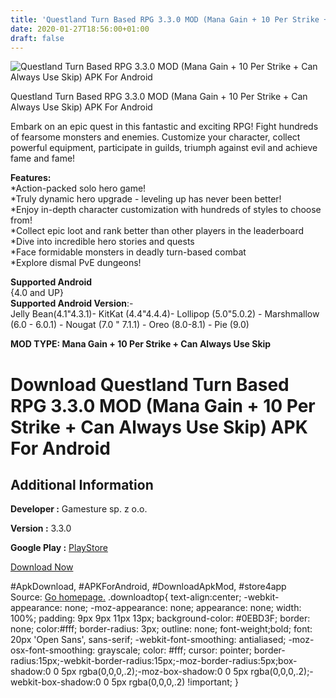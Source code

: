 ```yaml
---
title: 'Questland Turn Based RPG 3.3.0 MOD (Mana Gain + 10 Per Strike + Can Always Use Skip) APK For Android'
date: 2020-01-27T18:56:00+01:00
draft: false
---
```


![Questland Turn Based RPG 3.3.0 MOD (Mana Gain + 10 Per Strike + Can Always Use Skip) APK For Android](https://i1.wp.com/apkhome.net/wp-content/uploads/2020/01/Questland-Turn-Based-RPG-3.3.0-MOD-Mana-Gain-10-Per-Strike-Can-Always-Use-Skip.png "Questland Turn Based RPG 3.3.0 MOD (Mana Gain + 10 Per Strike + Can Always Use Skip) APK For Android")

  

Questland Turn Based RPG 3.3.0 MOD (Mana Gain + 10 Per Strike + Can Always Use Skip) APK For Android

Embark on an epic quest in this fantastic and exciting RPG! Fight hundreds of fearsome monsters and enemies. Customize your character, collect powerful equipment, participate in guilds, triumph against evil and achieve fame and fame!

**Features:**  
\*Action-packed solo hero game!  
\*Truly dynamic hero upgrade - leveling up has never been better!  
\*Enjoy in-depth character customization with hundreds of styles to choose from!  
\*Collect epic loot and rank better than other players in the leaderboard  
\*Dive into incredible hero stories and quests  
\*Face formidable monsters in deadly turn-based combat  
\*Explore dismal PvE dungeons!

**Supported Android**  
{4.0 and UP}  
**Supported Android Version**:-  
Jelly Bean(4.1"4.3.1)- KitKat (4.4"4.4.4)- Lollipop (5.0"5.0.2) - Marshmallow (6.0 - 6.0.1) - Nougat (7.0 " 7.1.1) - Oreo (8.0-8.1) - Pie (9.0)

**MOD TYPE: Mana Gain + 10 Per Strike + Can Always Use Skip**

Download Questland Turn Based RPG 3.3.0 MOD (Mana Gain + 10 Per Strike + Can Always Use Skip) APK For Android
=============================================================================================================

Additional Information
----------------------

**Developer :** Gamesture sp. z o.o.

**Version :** 3.3.0

**Google Play :** [PlayStore](https://play.google.com/store/apps/details?id=com.gamesture.questland)

  

[Download Now](https://store4app.co/post/questland-turn-based-rpg-3-3-0-mod-mana-gain-10-per-strike-can-always-use-skip-apk-for-android_1580147055)

  
#ApkDownload, #APKForAndroid, #DownloadApkMod, #store4app  
Source: [Go homepage.](https://store4app.co/post/questland-turn-based-rpg-3-3-0-mod-mana-gain-10-per-strike-can-always-use-skip-apk-for-android_1580147055) .downloadtop{ text-align:center; -webkit-appearance: none; -moz-appearance: none; appearance: none; width: 100%; padding: 9px 9px 11px 13px; background-color: #0EBD3F; border: none; color:#fff; border-radius: 3px; outline: none; font-weight;bold; font: 20px 'Open Sans', sans-serif; -webkit-font-smoothing: antialiased; -moz-osx-font-smoothing: grayscale; color: #fff; cursor: pointer; border-radius:15px;-webkit-border-radius:15px;-moz-border-radius:5px;box-shadow:0 0 5px rgba(0,0,0,.2);-moz-box-shadow:0 0 5px rgba(0,0,0,.2);-webkit-box-shadow:0 0 5px rgba(0,0,0,.2) !important; }